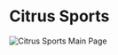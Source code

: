 # Citrus Sports

![Citrus Sports Main Page](https://github.com/Beraliv/citrus-sport.ru/blob/master/src/images/citrus-sports.png?raw=true)
